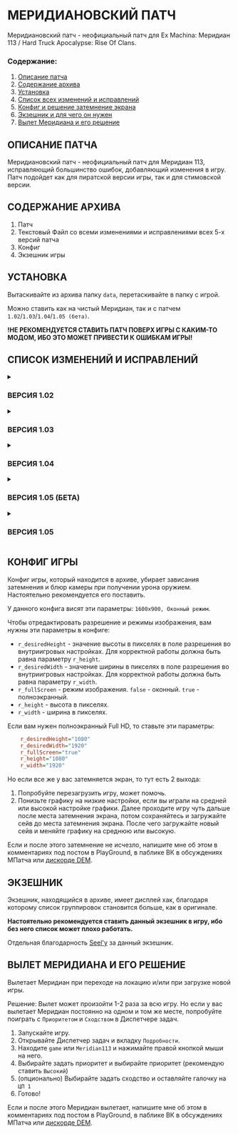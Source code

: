 # МЕРИДИАНОВСКИЙ ПАТЧ
Меридиановский патч - неофициальный патч для Ex Machina: Меридиан 113 / Hard Truck Apocalypse: Rise Of Clans.

### Содержание:

1. <a href="#mpatch_description">Описание патча</a>
2. <a href="#mpatch_archive">Содержание архива</a>
3. <a href="#mpatch_installation">Установка</a>
4. <a href="#mpatch_changelist">Список всех изменений и исправлений</a>
5. <a href="#mpatch_config">Конфиг и решение затемнение экрана</a>
6. <a href="#mpatch_executable">Экзешник и для чего он нужен</a>
5. <a href="#mpatch_crash">Вылет Меридиана и его решение</a>

<a id="mpatch_description"></a>

## ОПИСАНИЕ ПАТЧА

Меридиановский патч - неофициальный патч для Меридиан 113, исправляющий большинство ошибок, добавляющий изменения в игру. 
Патч подойдет как для пиратской версии игры, так и для стимовской версии.

<a id="mpatch_archive"></a>

## СОДЕРЖАНИЕ АРХИВА

1. Патч
2. Текстовый Файл со всеми изменениями и исправлениями всех 5-х версий патча
3. Конфиг
4. Экзешник игры

<a id="mpatch_installation"></a>

## УСТАНОВКА

Вытаскивайте из архива папку `data`, перетаскивайте в папку с игрой.

Можно ставить как на чистый Меридиан, так и с патчем `1.02`/`1.03`/`1.04`/`1.05 (бета)`.

**!НЕ РЕКОМЕНДУЕТСЯ СТАВИТЬ ПАТЧ ПОВЕРХ ИГРЫ С КАКИМ-ТО МОДОМ, ИБО ЭТО МОЖЕТ ПРИВЕСТИ К ОШИБКАМ ИГРЫ!**

<a id="mpatch_changelist"></a>

## СПИСОК ИЗМЕНЕНИЙ И ИСПРАВЛЕНИЙ

<details>
  <summary><h3>ВЕРСИЯ 1.02</h3></summary>

  **ЗЕМЛИ СЭМА**

1. Удалены точки квеста в лабиринте, оставлена точка квеста на библиотеке.
2. Был исправлен квест на преследование контрабандиста:
    * Диалог с шерифом не пропадал, потому что квест брался не через диалог, а через триггер. Теперь квест берется через диалог. Таким образом, если квест берется, диалог теперь пропадает.
    * На машине контрабандиста теперь весит триггер на расстояние от машины. Проще говоря, если слишком близко приблизится к машине (15) или отъехать далеко от нее (305), квест провалится.
    * Охранники бибилотеки нападали на контрабандиста, потому что их белонги враждовали. Теперь их белонги в нейтралитете.
3. Квесты с Коннектском:
    * После диалога с Си-Джеем мы автоматически выходим из города, чтобы сразу активировалась катсцена.
    * Квест с гонкой с посылкой доступен только после квеста с письмом. 
4. У Коннектска теперь имеется 3 дота, так как оборона этого города была очень слабой. 
5. Был переработан квест с гонкой:
    * После убийства Контрабандиста на базе нам надо теперь самому ехать в Мичикар, дабы начать квест с гонкой. 
    * На время гонки отключена возможность сохраняться.
    * Обратный отсчет замедлен.
    * Добавлен фальстарт.
    * Чекпойнтов теперь 5, а не 4.
6. Катсцены после убийства преследователей и вора, и после возвращения с Нефтяных Лесов будут активироваться рядом с въездом в город.
7. Клоп одного из преследователей был заменен на скаута 1 уровня.
8. В одном из лутбоксов вместо Фагота лежит Корд.
9. Была переработана битва с роботами у Большой Головы:
   * Из-за отсутствия ограждений при обороне Большой Головы роботы просто уезжали за пределы локации, из-за чего квест проваливался. Теперь ограждения появляются на время квеста с убийством роботов.
   * В напарники нам теперь будут давать 2 танка.
   * На время обороны города отключена возможность сохраняться.

**НЕФТЯНЫЕ ЛЕСА**

1. Первомайка:
    * Один из дотов был переставлен, потому что его пушка из-за плохой коллизии не могла попасть по цели.
    * Из-за слабой обороны города было добавлено еще 2 дота.
    * После нашествия роботов Первомайка будет гореть и отмечаться разрушенной. Из-за чего в город зайти будет невозможно. Вместе с этим ее доты также будут уничтожены. А также были удалены и жители, ходящие в городе. При 2-м посещении НЛ огонь потухнет.
2. Старьевщик требует с игрока 500 монет, учитывая то, что за голову вора дают чуть больше. Теперь он будет просить 5000 монет.
3. Доты МП не убивали наемников, потому что они были к ним нейтральны. Теперь они будут по ними стрелять.
4. Кузнечик Патруля Капитана Америго был заменен на Муравья.
5. У Саг-Евсала теперь имеется 3 дота.
6. Теперь Ветер едет 120 км/ч, а не 70, как раньше.
7. На время битвы с клешней, была добавлена толерастия к бандитам и наемникам.
8. Оборона Базы Одноглазой:
    * Теперь перед обороной можно выбрать пушку для дота, чтобы оборонять Базу.
    * Чтобы игрокам было легче оборонять базу, теперь будут спавниться солдаты МП и оборонять вместе с вами базу.
    * Во время обороны была удалена возможность сохраняться.
9. Гонка:
    * В гонке отсутствовал соперник, потому что квест был неадекватно сделан, теперь в гонке появится соперник, который будет ехать до Мехико.
    * В Мехико имеется 2 локации финиша: 1 для нас, другой для соперника. И победа и поражение прописаны также, как и в Живых Джунглях.
10. У Наемников были голоса безумцев. Теперь у них голоса Бандитов.

**ЖИВЫЕ ДЖУНГЛИ**

1. После падения булыжника машина напарника не взрывалась в некоторых случаях, теперь она будет взрываться по триггеру.
2. Гонка
    * Гонщик неправильно стоит на старте, теперь он немного переставлен.
    * Немного исправлен путь гонщика.
    * Теперь гонщик немного ускорен.
3. Эдмонтон:
    * Чу-чуть исправлена катсцена перед боссфайтом.
    * В катсцене после убийства крана, цистерна не пропадала, потому что скрипты на удаление предметов стояли в последнем триггере катсцены. Теперь цистерна будет удаляться сразу, как запустится катсцена.
4. Был добавлен выбор битвы с Потерянными, теперь двигатель можно получить и другим способом.

**МЕХАНИЧЕСКИЕ ДЖУНГЛИ**

1. Были добавлены некоторые кузова и кабины Белаза и Миротворца в некоторые города, потому что в оригинале они отсутствуют.
2. Робот с повадками:
    * Робот был враждебен, потому что он принадлежал основному белонгу Учеников Оракула. Теперь у него другой белонг, который тоже является УО, но при этом белонг не является основным. Что делает робота нейтральным к игроку.
    * Была дополнена конечная точка, куда приезжает робот, теперь на месте пустоты стоят груды машин.
3. Фабрика роботов:
    * У робоскаута, который находится рядом с фабрикой роботов, не было прописано имя, теперь у него имеется имя в model_names.
    * После уничтожения генератора появляются роботы, дабы чу-чуть усложнить побег.
    * Перед боем с Эмиссаром у игрока восполняются ХП (здоровье).
    * В катсцене с архивными записями Эмиссара, были исправлены некоторые реплики, которые не соответствовали голосовыми.
4. После получения двигателя парома мы теперь должны поехать к Механику, а уж потом к парому.

**СВОБОДНЫЕ ЗЕМЛИ**

1. Были добавлены некоторые реплики, вырезанные из игры.
2. Были добавлены катсцены с этими же вырезанными репликами.

P.S: К сожалению не ко всем репликам я нашел применение, так что некоторые реплики все еще вырезаны.

**ОСТАЛЬНЫЕ ПРАВКИ**

1. Иконки Белаза и Урала были перепутаны из-за их наименования в файлах, теперь они переименованы в правильном порядке. Так что теперь путаницы в кузовах не будет.
2. Иконки новых модификаторов были растянуты из-за неправильного размера иконок, теперь у них правильный размер, так что не сжатия, не растяжения теперь не будет.
3. В некоторых местах играла тревожная музыка несмотря на то, что врагов рядом не было. Все это происходило из-за флажков с белонгами группировок. Теперь у все флажков белонг один - игрока. Из-за чего больше тревожной музыки не будет.
4. В битвах с боссами была добавлена кастомная музыка.
</details>

<details>
<summary><h3>ВЕРСИЯ 1.03</h3></summary>

**ЗЕМЛИ СЭМА**

1. Изменено расстояние от контрабандиста, в котором игрок должен находиться: с 15 до 20 и с 305 до 300.
2. Добавлена драйвовая музыка в гонке.
3. В катсценах, где Бродяга связывался с Сэмом, была заменена маска Сэма на радио.
4. Оборона Базы Сэма была обновлена:
    * Теперь роботов не 9, а целых 18: 6 Передвижных Баз и 12 роботов
    * Теперь нам в помощники дают сразу целых 5 танков.
    * Роботы также будут спавниться сзади базы, но уже уезжать не будут, из-за стен раз, и из-за танкистов два.

**НЕФТЯНЫЕ ЛЕСА**

1. Была убрана кучка людей рядом с Первомайкой.
2. Америго с Патрулем, Ветер и Гонщик теперь не реагируют на другие машины.
3. Теперь для убийства клешни нужно выстрелить 4 раза, а не 2 как раньше.
4. Роботы при обороне Базы не ехали, потому что они реагировали друг на друга из-за чего роботы не могли ехать. Но теперь они не реагируют друг на друга и могут спокойно ехать до базы.
5. Камера катсцены предательства Бродяги перед Одноглазой была переделана.

**ЖИВЫЕ ДЖУНГЛИ**

1. Были заменены ворота в город Онто, теперь игрок сможет без проблем заехать в город и посмотреть как он выглядит изнутри.
2. Была исправлена камера при знаках на полях.
3. Гонка:
    * Гонщик теперь не реагирует на машины.
    * После взятия квеста на гонку мы сразу выходим из города дабы начать гонку.
4. Роботы после и при скипе катсцены теперь тпхаются сразу к игроку, дабы заагрить их сразу.
5. У Механика  у моста теперь искажен голос, теперь он разговаривает с нами по рации.
6. У моста машина игрока неправильно ехала из-за кривой езды машин в катсценах. Теперь путь немного исправлен.

**МЕХАНИЧЕСКИЕ ДЖУНГЛИ**

1. При первом приезде в МД спавнились не скриптованные враги. Я решил просто удалить точки спавна врагов в Инфекш Зоне, дабы они не спавнились.
2. После взятия квеста на гонку мы сразу выходим из города дабы начать гонку.
3. На дороге росли растения, я решил их переставить, а некоторые удалить, чтобы это выглядело более натурально.
4. Робот с повадками:
    * Робот был немного ускорен, дабы ускорить прохождение квеста.
    * Теперь квест можно провалить, если допустить уничтожение робота.
5. При катсцене с архивной записью были переставлены камера и Эмиссар с Сэмом, так как в широкоэкранных мониторах была видна рамка бэкграунда.
6. Механик теперь наш союзник.
7. Из-за отсутсвия остановки машины иногда вместе с катсценой появлялся выбор проезда в НЛ, что вызывало баги и мир со всеми группировками. Теперь машина будет тпхаться в нужное место, чтобы не вызывать баг игры.

**СВОБОДНЫЕ ЗЕМЛИ**

1. У охраны в катсцене теперь присутствует маска.
2. Мэр теперь вместо Максима дарит Корд.
3. ShowMap был удален.
4. Оставшиеся реплики были задействованы в игре.
5. У игрока остается 500 монет.

**ОСТАЛЬНЫЕ ПРАВКИ**

1. В катсценах в `strings` были исправлены орфографические и пунктуационные ошибки. Также были переписаны стрингсы так, чтобы они соответствовали голосовым репликам.
2. Добавлена синематическая кастомная музыка в большинство катсцен.
3. Добавлена группировка заправщиков, работающих на заправках. Иконка заправщиков взята из мода [Improved Storyline](https://github.com/zatinu322/ImprovedStoryline).
</details>

<details>
<summary><h3>ВЕРСИЯ 1.04</h3></summary>

**ЗЕМЛИ СЭМА**

1. Обновлены анимации персонажей в некоторых катсценах
2. У вора теперь скаут 3 уровня
3. Контрабандист едет теперь 100 км в час
4. Перед битвой с Комбайном Сэма вместе с хп теперь восстанавливается и топливо.

**НЕФТЯНЫЕ ЛЕСА**

1. У одного из бандитов Капитана Америго вместо Скаута теперь Муравей
2. Обновлены анимация Бродяги в катсцене после битвы с Америго.
3. Чтобы убить охрану дяди в доп. квесте, необходимо теперь приехать к въезду в логово дяди.
4. Обновлены анимации Бродяги и Ветра на базе бандитов
5. Обновлена катсцена на маяке: Ветер теперь стоит вместе с нами, машина Ветра пропадает теперь после "исчезновения" его самого, убран сутоскип.
6. Обновлены анимации Бродяги и Одноглазой в катсцене на Базе Одноглазой.
7. Добавлены кузова и кабины Молоковоза во все города Нефтяных Лесов.
8. Молоковоз и Скаут 3 ур. перетащены с поля на базу.
9. Доты Базы Одноглазой были обновлены с Шершней до Вулканов, Рапир и КПВТ
10. Диалог Кайла был перетащен в город, теперь он разговаривает на фоне города, а не на сером фоне.

**ЖИВЫЕ ДЖУНГЛИ**

1. Обновлена анимация Бродяги в катсцене с друидами
2. Добавлен спрайт 2-го друида, общающегося с нами.
3. Роботы на фабрике друидов не агрились, потому что не проехали весь путь по которому следовали. Теперь они полностью агрятся на нас.
4. Обновлены анимации Бродяги и Сэма в катсцене на фабрике роботов.
5. Замедлена камера в катсцене после битвы с боссом.
6. Диалог старосты после битвы у Потерянного теперь активируется только по триггерам, а не по выходу из локации.

**МЕХАНИЧЕСКИЕ ДЖУНГЛИ**

1. Механику отключен Год Мод на момент защиты механика от роботов.
2. Теперь механика можно геймплейно сопроводить до дома.
3. Эмиссар перетащен подальше от арены, чтобы он не был отмечен на радаре.
4. Обновлены анимации Эмиссара и Сэма в катсцене архивной записи.
5. Паром теперь не пропадает после его ремонта.

**СВОБОДНЫЕ ЗЕМЛИ**

1. Эгоист исчезает перед общением Бродяги с Водителем.
2. При захвате Эгоиста спин камеры был удлинен.

**ОСТАЛЬНЫЕ ПРАВКИ**

1. Была исправлена проблема с высокими ценами продажи товаров в магазинах, из-за чего игрок мог быстро разбогатеть.
2. Шрифт был уменьшен с 12-10 до 11-8.
3. Был уменьшен урон почти всех ракетниц, а также башни боевых роботов
4. Были подправлены: броня, мощность, хп и топливо у Урала, Белаза и Миротворца. Броня, мощность, хп, топливо, скорость, цена у Скаута, Вэна, Бойца, Молоковоза.
5. Добавлено ограничение у нитро-ускорителя, теперь его можно использовать 26 раз.
6. Добавлен рандомный лут в 6 регионе. Система лута такая же, как и в 3 регионе оригинальной игры.
7. В `globalproperties` было прописано в скрипте, отвечающего за дальность стрельбы бандитов по игроку было прописано 1.0, из-за чего бандиты издалека стреляли по игроку. Теперь там стоит 0.25, чтобы бандиты не могли стрелять издалека.
8. Было добавлено побольше оружейных гаджетов для огнестрельного оружия в 6 регионе.
9. Был увеличен шанс выпадения оружия у врагов.
10. Было добавлено побольше вооружения в 6 регион.
11. Были отредактированы на орфографию и пунктуацию большинство реплик в катсценах.
12. Машины были сбалансированы по локациям. Теперь вы не сможете купить Молоковоз в Землях Сэма, а Урал в Нефтяных Лесах.
13. Был убран с кузова Молоковоза 2 ур. слот по спешлганс на кузов Молоковоза 3 ур.
</details>

<details>
<summary><h3>ВЕРСИЯ 1.05 (БЕТА)</h3></summary>

**ЗЕМЛИ СЭМА**

1. В Мичикар был добавлен раздел с "домом" - "Кабинет директора". И туда был отправлен Директор Перси.
2. Гонку теперь можно отложить до того, когда вы будете готовы.
3. В одном из лутбоксов лежит Уникальный Корд
4. Алекс и Джей (те, с кем мы можем сыграть в карты) пропадут после обороны Большой Головы.
5. Квест с контрабандой (именно когда мы сами контрабандист, и никого не преследуем. Этот квест можно взять в Мичикаре, если мы квест Шерифа Клинта не принимали):
    * После встречи с нелегалом в Пенсильванске неподалеку от города заспавнится полицейский (Боец 3 лвл, вооружен Кордом и Вулканом) через 12 секунд после нашего выхода из города. Он поедет в Малое Яблоко и квест приобретает новые краски.
    * Теперь квест можно провалить если: 
      * Мы огрызнемся на нелегала в диалоге, ибо после диалога сразу заспавниться полицейский в городе и начнет пальбу по нам.
      * Попадемся в зону полицейского (20 м от него).
      * Полицейский приедет быстрее нас в Малое Яблоко.
      * Если начнем пальбу по полицейскому.
    * Если мы быстрее полицейского приедем в Малое Яблоко и отдадим посылку заказчику, то полицейский пропадет.
6. В катсцене с библиотекой теперь будет демонстрироваться охрана.
7. Убран принтлн в мини-игре про карты, ибо в консоли показывали правильный ответ.

**НЕФТЯНЫЕ ЛЕСА**

1. Были добавлены ворота для Базы Одноглазой. Вместе с этим были отредактированы путь и камера города.
2. После битвы с Америго играть катсцена не будет.
3. В Цветнограде теперь есть персонаж, у которого можно узнать про базу бандитов.
4. Во время сопровождения Ветра будет висеть триггер на расстояние: если вы отъедете дальше чем 400 от Ветра, будет Game Over.
5. Оборона базы Одноглазой была сделана посложнее: Роботов теперь 20, а не 10.

**ЖИВЫЕ ДЖУНГЛИ**

1. Начальную катсцену теперь можно пропустить.
2. Был добавлен камень на месте, где можно было увернуться от булыжника.
3. В Мэплшите, Реале и Онто были добавлены ворота и анимации заезда.
4. Онто и Реаль теперь отмечены на карте, как города.
5. Была переработана озвучка Механика у взорванного моста.
6. У Реаля были добавлены доты.

**МЕХАНИЧЕСКИЕ ДЖУНГЛИ**

1. Вертолет Оракула был повернут в сторону игрока.
2. В Вайнпег в продажу были добавлены кузова и кабины 3-го и 5-го уровня Миротворца
3. Робот с повадками был полностью исправлен
4. Была переделана катсцена у въезда на фабрику роботов.
5. Механику был возвращен белонг Падших.
6. Была сделана анимация заезда в Тандер, вместе с воротами.

**СВОБОДНЫЕ ЗЕМЛИ**

1. Большинство катсцен было переработано и изменено.
2. Были добавлены 4 новые группировки: Банда псов, Банда котов, Жители Иерихона и Церковь Колеса.
3. В Восточном Иерихоне и Церкви Колеса были добавлены анимации заезда и ворота.
4. Была переработана погода.

**ОСТАЛЬНЫЕ ПРАВКИ**

1. У Вена было увеличено хп с 350 до 450.
2. Был переработан спавн врагов кардинально (были поменяны машины, которые должны спавниться)
3. Всем спешлганам было добавлено ограниченное кол-во использования.
4. Был добавлен restoreweapongroup на моментах смены машины.
5. У всех играбельных машин были увеличены объемы топливных баков.
6. Камера у всех играбельных машин была изменена.
7. Скорость всех играбельных машин была понерфена.
8. Были сбалансированы некоторые сайдганы.
9. Гаджеты больше не выпадают из убитых машин.
</details>

<details>

<summary><h3>ВЕРСИЯ 1.05</h3></summary>

**ЗЕМЛИ СЭМА**

1. Вырезан спавн в лабиринте, рядом с Бибилотекой.
2. Возвращен "носитель информации" в катсцену, ибо автор случайно во время разработки беты благополучно выпилил его.
3. Отключено управление бульдозером во время отчета, ибо система фальстарта не работает.
4. Переделана оборона Большой Головы:
    * Сделано 3 волны роботов.
    * Убраны танкисты-помощники.
    * Сделано нормальное ограждение Большой Головы на время обороны.

**НЕФТЯНЫЕ ЛЕСА**

1. Сбалансирована инфекшн-зона у Первомайки.
2. При принятии квеста на гонку машины соперника и игрока теперь становятся на "стартовую линию".
3. Облегчено преследование Ветра:
    * Скорость Ветра теперь падает при отъезде игрока от него на 100 - 400 м.
    * Преследование можно провалить до Гейм Овера, если игрок отъезжает от Ветра на 800 м.
    * Уменьшена скорость Ветра
    * Ветер теперь враждебен к бандитам и наемникам
    * У Ветра теперь вместо Рапиры Вулкан
5. Облегчена оборона Базы Одноглазой:
    * Оборона поделена на 3 волны по 10 роботов
    * Между волнами можно будет немного прокачать оборону:
      * Между 1 и 2 волной можно поставить бойцов, чтобы они обороняли вместе с игроком базу
      * Между 2 и 3 волной можно поставить мины по всему пути следования роботов.


**ЖИВЫЕ ДЖУНГЛИ**

1. Сделана каменная стена на дороге, по которой катится валун.
2. Увеличена громкость голоса Механика у моста.

**МЕХАНИЧЕСКИЕ ДЖУНГЛИ**

1. Водила сломанной машины теперь, помимо запчастей, принимает и электронику. 
2. Перемещен один дот базы роботов от Генератора.

**СВОБОДНЫЕ ЗЕМЛИ**

1. Добавлены описания городов.
2. Изменены местами имена 2-х частей Иерихона, теперь Западный Иерихон - Восточный, и наоборот.

**ОСТАЛЬНЫЕ ПРАВКИ**

1. Роботы теперь враждебны к бандитам и наемникам.
2. Убраны наклейки кота из менюшки магазина автомобилей и из энциклопедии.
3. Открыт текст и метраж над и под прицелом.
4. Понерфены мощность двигателей, масса и прочность играбельных машин.
5. Переименовано системное название игры.
6. "Загрязнены" иконки новых группировок.
</details>

<a id="mpatch_config"></a>

## КОНФИГ ИГРЫ

Конфиг игры, который находится в архиве, убирает зависания затемнения и блюр камеры при получении урона оружием. Настоятельно рекомендуется его поставить.

У данного конфига висят эти параметры: `1600х900, Оконный режим`.

Чтобы отредактировать разрешение и режимы изображения, вам нужны эти параметры в конфиге:

* `r_desiredHeight` - значение высоты в пикселях в поле разрешения во внутриигровых настройках. Для корректной работы должна быть равна параметру `r_height`.
* `r_desiredWidth` - значение ширины в пикселях в поле разрешения во внутриигровых настройках. Для корректной работы должна быть равна параметру `r_width`.
* `r_fullScreen` - режим изображения. `false` - оконный. `true` - полноэкранный.
* `r_height` - высота в пикселях.
* `r_width` - ширина в пикселях.

Если вам нужен полноэкранный Full HD, то ставьте эти параметры:
```ini
    r_desiredHeight="1080"
    r_desiredWidth="1920"
    r_fullScreen="true"
    r_height="1080"
    r_width="1920"
```

Но если все же у вас затемняется экран, то тут есть 2 выхода:

1. Попробуйте перезагрузить игру, может помочь.
2. Понизьте графику на низкие настройки, если вы играли на средней или высокой настройке графики. Далее проходите игру чуть дальше после места затемнения экрана, потом сохраняйтесь и загружайте сейв до места затемнения экрана. После чего загружайте новый сейв и меняйте графику на среднюю или высокую.

Если и после этого затемнение не исчезло, напишите мне об этом в комментариях под постом в PlayGround, в паблике ВК в обсуждениях МПатча или [дискорде DEM](https://discord.gg/sPrGBP9aFd).

<a id="mpatch_executable"></a>

## ЭКЗЕШНИК

Экзешник, находящийся в архиве, имеет дисплей хак, благодаря которому список группировок становится больше, как в оригинале.

**Настоятельно рекомендуется ставить данный экзешник в игру, ибо без него список может плохо работать.**

Отдельная благодарность [Seel'у](https://github.com/Zvetkov) за данный экзешник.

<a id="mpatch_crash"></a>

## ВЫЛЕТ МЕРИДИАНА И ЕГО РЕШЕНИЕ

Вылетает Меридиан при переходе на локацию и/или при загрузке новой игры.

Решение: Вылет может произойти 1-2 раза за всю игру. Но если у вас вылетает Меридиан постоянно на одном и том же месте, попробуйте поиграть с `Приоритетом` и `Сходством` в Диспетчере задач. 

1. Запускайте игру.
2. Открывайте Диспетчер задач и вкладку `Подробности`.
3. Находите `game` или `Meridian113` и нажимайте правой кнопкой мыши на него.
4. Выбирайте задать приоритет и выбирайте приоритет (рекомендую ставить `Высокий`)
5. (опционально) Выбирайте задать сходство и оставляйте галочку на `ЦП 1`
6. Готово!

Если и после этого Меридиан вылетает, напишите мне об этом в комментариях под постом в PlayGround, в паблике ВК в обсуждениях МПатча или [дискорде DEM](https://discord.gg/sPrGBP9aFd).
